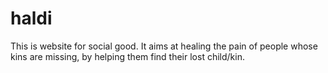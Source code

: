 # haldi
This is website for social good. It aims at healing the pain of people whose kins are missing, by helping them find their lost child/kin.
